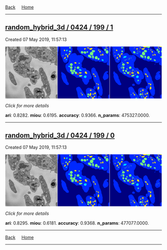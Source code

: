 
[Back](..)&nbsp;&nbsp;&nbsp;&nbsp;&nbsp;[Home](https://leapmanlab.github.io/snapshots)

---

<div class="summary"><a href="1"><h2>random_hybrid_3d / 0424 / 199 / 1</h2></a><p>Created 07 May 2019, 11:57:13
</p><a href="1"><img src="1/media/summary.png" align="center"></a><p>
<i>Click for more details</i>
</p></div>

**ari**: 0.8282. **miou**: 0.6195. **accuracy**: 0.9366. **n_params**: 475327.0000. 

---

<div class="summary"><a href="0"><h2>random_hybrid_3d / 0424 / 199 / 0</h2></a><p>Created 07 May 2019, 11:57:13
</p><a href="0"><img src="0/media/summary.png" align="center"></a><p>
<i>Click for more details</i>
</p></div>

**ari**: 0.8295. **miou**: 0.6181. **accuracy**: 0.9368. **n_params**: 477077.0000. 

---

[Back](..)&nbsp;&nbsp;&nbsp;&nbsp;&nbsp;[Home](https://leapmanlab.github.io/snapshots)

---
